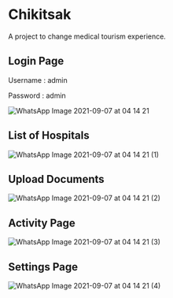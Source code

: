 # Chikitsak

A project to change medical tourism experience.

## Login Page


Username : admin

Password : admin


![WhatsApp Image 2021-09-07 at 04 14 21](https://user-images.githubusercontent.com/72869428/132264358-f0fd34ab-d8ec-4354-9236-3de08384c3a8.jpeg)


## List of Hospitals


![WhatsApp Image 2021-09-07 at 04 14 21 (1)](https://user-images.githubusercontent.com/72869428/132264327-8c9bf1f8-17ba-42ba-bf7c-d70b303d3497.jpeg)




## Upload Documents


![WhatsApp Image 2021-09-07 at 04 14 21 (2)](https://user-images.githubusercontent.com/72869428/132264341-1f92fdd7-3ecc-4979-a79c-f031e3d49648.jpeg)


## Activity Page


![WhatsApp Image 2021-09-07 at 04 14 21 (3)](https://user-images.githubusercontent.com/72869428/132264352-f8c68d1f-e883-4c8d-9769-279e8684c794.jpeg)


## Settings Page


![WhatsApp Image 2021-09-07 at 04 14 21 (4)](https://user-images.githubusercontent.com/72869428/132264315-49c00e2e-ba15-4e0f-8a31-8dfeb8cdfed0.jpeg)

